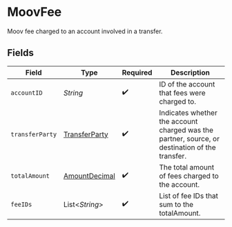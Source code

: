 # MoovFee

Moov fee charged to an account involved in a transfer.


## Fields

| Field                                                                                          | Type                                                                                           | Required                                                                                       | Description                                                                                    |
| ---------------------------------------------------------------------------------------------- | ---------------------------------------------------------------------------------------------- | ---------------------------------------------------------------------------------------------- | ---------------------------------------------------------------------------------------------- |
| `accountID`                                                                                    | *String*                                                                                       | :heavy_check_mark:                                                                             | ID of the account that fees were charged to.                                                   |
| `transferParty`                                                                                | [TransferParty](../../models/components/TransferParty.md)                                      | :heavy_check_mark:                                                                             | Indicates whether the account charged was the partner, source, or destination of the transfer. |
| `totalAmount`                                                                                  | [AmountDecimal](../../models/components/AmountDecimal.md)                                      | :heavy_check_mark:                                                                             | The total amount of fees charged to the account.                                               |
| `feeIDs`                                                                                       | List\<*String*>                                                                                | :heavy_check_mark:                                                                             | List of fee IDs that sum to the totalAmount.                                                   |